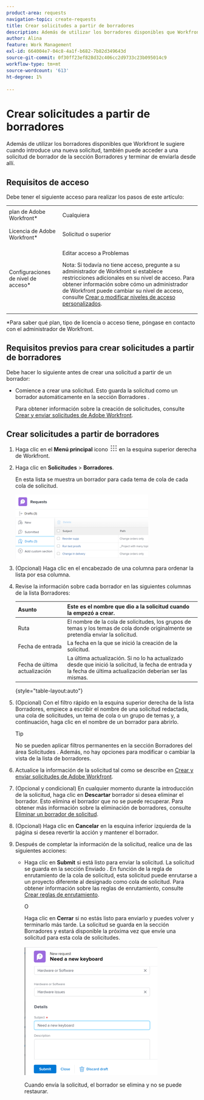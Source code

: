 ```yaml
---
product-area: requests
navigation-topic: create-requests
title: Crear solicitudes a partir de borradores
description: Además de utilizar los borradores disponibles que Workfront le sugiere cuando introduce una nueva solicitud, también puede acceder a una solicitud de borrador de la sección Borradores y terminar de enviarla desde allí.
author: Alina
feature: Work Management
exl-id: 664004e7-04c8-4a1f-b682-7b82d349643d
source-git-commit: 0f30ff23ef828d32c406cc2d9733c23b095014c9
workflow-type: tm+mt
source-wordcount: '613'
ht-degree: 1%

---
```


# Crear solicitudes a partir de borradores

Además de utilizar los borradores disponibles que Workfront le sugiere cuando introduce una nueva solicitud, también puede acceder a una solicitud de borrador de la sección Borradores y terminar de enviarla desde allí.

## Requisitos de acceso

Debe tener el siguiente acceso para realizar los pasos de este artículo:

<table style="table-layout:auto"> 
 <col> 
 <col> 
 <tbody> 
  <tr> 
   <td role="rowheader">plan de Adobe Workfront*</td> 
   <td> <p>Cualquiera </p> </td> 
  </tr> 
  <tr> 
   <td role="rowheader">Licencia de Adobe Workfront*</td> 
   <td> <p>Solicitud o superior</p> </td> 
  </tr> 
  <tr> 
   <td role="rowheader">Configuraciones de nivel de acceso*</td> 
   <td> <p>Editar acceso a Problemas</p> <p>Nota: Si todavía no tiene acceso, pregunte a su administrador de Workfront si establece restricciones adicionales en su nivel de acceso. Para obtener información sobre cómo un administrador de Workfront puede cambiar su nivel de acceso, consulte <a href="../../../administration-and-setup/add-users/configure-and-grant-access/create-modify-access-levels.md" class="MCXref xref">Crear o modificar niveles de acceso personalizados</a>.</p> </td> 
  </tr> 
 </tbody> 
</table>

&#42;Para saber qué plan, tipo de licencia o acceso tiene, póngase en contacto con el administrador de Workfront.

## Requisitos previos para crear solicitudes a partir de borradores

Debe hacer lo siguiente antes de crear una solicitud a partir de un borrador: 

* Comience a crear una solicitud. Esto guarda la solicitud como un borrador automáticamente en la sección Borradores .

   Para obtener información sobre la creación de solicitudes, consulte [Crear y enviar solicitudes de Adobe Workfront](../../../manage-work/requests/create-requests/create-submit-requests.md).

## Crear solicitudes a partir de borradores

1. Haga clic en el **Menú principal** icono ![](assets/main-menu-icon.png) en la esquina superior derecha de Workfront.
1. Haga clic en **Solicitudes** > **Borradores**.

   En esta lista se muestra un borrador para cada tema de cola de cada cola de solicitud.

   ![](assets/nwe-drafts-section-with-list-of-drafts-350x169.png)

1. (Opcional) Haga clic en el encabezado de una columna para ordenar la lista por esa columna.

1. Revise la información sobre cada borrador en las siguientes columnas de la lista Borradores:

   | Asunto | Este es el nombre que dio a la solicitud cuando la empezó a crear. |
   |---|---|
   | Ruta | El nombre de la cola de solicitudes, los grupos de temas y los temas de cola donde originalmente se pretendía enviar la solicitud. |
   | Fecha de entrada | La fecha en la que se inició la creación de la solicitud. |
   | Fecha de última actualización | La última actualización. Si no lo ha actualizado desde que inició la solicitud, la fecha de entrada y la fecha de última actualización deberían ser las mismas. |

   {style="table-layout:auto"}

1. (Opcional) Con el filtro rápido en la esquina superior derecha de la lista Borradores, empiece a escribir el nombre de una solicitud redactada, una cola de solicitudes, un tema de cola o un grupo de temas y, a continuación, haga clic en el nombre de un borrador para abrirlo.

   >[!TIP]
   >
   >No se pueden aplicar filtros permanentes en la sección Borradores del área Solicitudes . Además, no hay opciones para modificar o cambiar la vista de la lista de borradores.

1. Actualice la información de la solicitud tal como se describe en [Crear y enviar solicitudes de Adobe Workfront](../../../manage-work/requests/create-requests/create-submit-requests.md).
1. (Opcional y condicional) En cualquier momento durante la introducción de la solicitud, haga clic en **Descartar** borrador si desea eliminar el borrador. Esto elimina el borrador que no se puede recuperar. Para obtener más información sobre la eliminación de borradores, consulte [Eliminar un borrador de solicitud](../../../manage-work/requests/create-requests/delete-request-draft.md).

1. (Opcional) Haga clic en **Cancelar** en la esquina inferior izquierda de la página si desea revertir la acción y mantener el borrador.

1. Después de completar la información de la solicitud, realice una de las siguientes acciones:

   * Haga clic en **Submit** si está listo para enviar la solicitud. La solicitud se guarda en la sección Enviado . En función de la regla de enrutamiento de la cola de solicitud, esta solicitud puede enrutarse a un proyecto diferente al designado como cola de solicitud. Para obtener información sobre las reglas de enrutamiento, consulte [Crear reglas de enrutamiento](../../../manage-work/requests/create-and-manage-request-queues/create-routing-rules.md).

      O

      Haga clic en **Cerrar** si no estás listo para enviarlo y puedes volver y terminarlo más tarde. La solicitud se guarda en la sección Borradores y estará disponible la próxima vez que envíe una solicitud para esta cola de solicitudes.

      ![](assets/nwe-submit-close-discard-draft-buttons-on-new-request-350x340.png)

      Cuando envía la solicitud, el borrador se elimina y no se puede restaurar.
